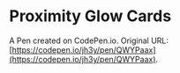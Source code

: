 # Proximity Glow Cards

A Pen created on CodePen.io. Original URL: [https://codepen.io/jh3y/pen/QWYPaax](https://codepen.io/jh3y/pen/QWYPaax).

